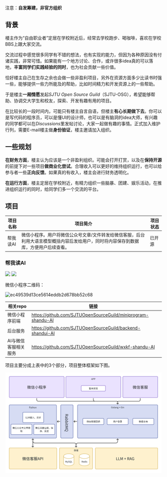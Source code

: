 注意：**自发筹建，非官方组织**

## 背景

楼主作为“自由职业者”定居在学校附近后，经常去学校跑步、喝咖啡，喜欢在学校BBS上跟大家交流。

交流过程中感觉很多同学有不错的想法，也有实现的能力，但因为各种原因没有付诸实践，非常可惜。如果能有一个地方讨论、合作，或许很多idea真的可以落地，**丰富同学们实践经验的同时**，也为社会贡献一些价值。

恰好楼主自己在生存之余也会做一些非盈利项目，另外在资源方面多少比读书时强一些，能够提供一些力所能及的帮助，比如时间精力和开发资源上的一些帮助。

于是楼主**一厢情愿**发起*SJTU Open Source Guild*（SJTU-OSG），希望能够帮助、协调交大学生和校友，探索、开发有趣有用的项目。

在比较长的一段时间内，可能只有楼主自言自语，但楼主**有心长期做下去**。你可以是写代码的程序员，可以是懂UI的设计师，也可以是有脑洞的idea大师，有兴趣的同学都可以在*Discussions*里发帖讨论，大家一起做有趣的事情。正式加入维护行列，需要E-mail楼主做**身份验证**，楼主邀请加入组织。



## 一些规划

**在财务方面**，楼主认为应该是一个非盈利组织。可能会打开打赏，以及在**保持开源**的前提下对一些项目**做商业化尝试**。合理收入可以更好的维持组织运行，也可以给参与者一些**正向反馈**。如果真的有收入，楼主会进行财务透明化。



**在运行方面**，楼主定居在学校附近，有精力组织一些脑暴、团建、娱乐活动，在推进组织运行的同时，给同学们多一个交流的平台。



## 项目

| 项目名称 | 项目简介                                                     | 项目状态 |
| -------- | ------------------------------------------------------------ | -------- |
| 帮我读AI | 微信小程序。用户将微信公众号文章/文件转发给微信客服，后台利用大语言模型概括内容后发给用户，同时将内容保存到数据库，方便用户后续查看。 | 已开源   |

### 帮我读AI

![](https://img.shields.io/badge/已上线-8A2BE2)
![](https://img.shields.io/badge/已开源-02BE20)


微信小程序二维码：

<img width="300" height="300" alt="ec49539d13ce5614eddb2d678bb52c68" src="https://github.com/user-attachments/assets/7e18b282-6a1c-4fef-b15c-40a78d1eee63" />






| 相关repo             | 链接                                                         |      |
| -------------------- | ------------------------------------------------------------ | ---- |
| 微信小程序前端       | https://github.com/SJTUOpenSourceGuild/miniprogram-shandu-AI |      |
| 后台服务             | https://github.com/SJTUOpenSourceGuild/backend-shandui-AI    |      |
| AI与微信客服相关服务 | https://github.com/SJTUOpenSourceGuild/wxkf-shandu-AI        |      |

项目主要分成上表中的3个部分，项目整体框架如下图。

![image-20250813101405992](README.assets/image-20250813101405992.png)
